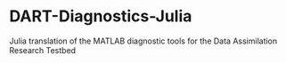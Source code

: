 # DART-Diagnostics-Julia
Julia translation of the MATLAB diagnostic tools for the Data Assimilation Research Testbed
